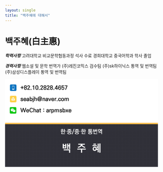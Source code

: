 ```yaml
---
layout: single
title: "백주혜에 대해서"
---
```


# 백주혜(白主惠)

***학력사항*** 
고려대학교 비교문학협동과정 석사 수료
경희대학교 중국어학과 학사 졸업

***경력사항***
웹소설 및 문학 번역가
(주)레진코믹스 검수팀
(주)sk하이닉스 통역 및 번역팀
(주)삼성디스플레이 통역 및 번역팀

![KakaoTalk_20231027_153917559_03](../images/2023-10-29/KakaoTalk_20231027_153917559_03.jpg)
